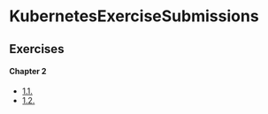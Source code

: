 # KubernetesExerciseSubmissions

## Exercises

#### Chapter 2

* [1.1.](https://github.com/ritzAmp/MOOC_k8sExerciseSubmissions/blob/1.1/Log%20Output)
* [1.2.](https://github.com/ritzAmp/MOOC_k8sExerciseSubmissions/tree/1.2/Todo%20App)

